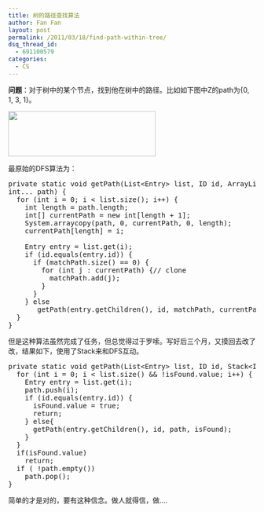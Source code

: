 ```yaml
---
title: 树的路径查找算法
author: Fan Fan
layout: post
permalink: /2011/03/18/find-path-within-tree/
dsq_thread_id:
  - 691100579
categories:
  - CS
---
```

**问题**：对于树中的某个节点，找到他在树中的路径。比如如下图中Z的path为{0, 1, 3, 1}。

[<img class="alignnone size-full wp-image-928" title="fig457_01_0" src="http://fkpwolf.net/WordPress/wp-content/uploads/2011/03/fig457_01_0.jpg" alt="" width="300" height="92" />][1]

最原始的DFS算法为：

<pre class="brush:java">private static void getPath(List&lt;Entry&gt; list, ID id, ArrayList&lt;Integer&gt; matchPath,
int... path) {
  for (int i = 0; i &lt; list.size(); i++) {
    int length = path.length;
    int[] currentPath = new int[length + 1];
    System.arraycopy(path, 0, currentPath, 0, length);
    currentPath[length] = i;

    Entry entry = list.get(i);
    if (id.equals(entry.id)) {
      if (matchPath.size() == 0) { 
        for (int j : currentPath) {// clone
          matchPath.add(j);
        }
      }
    } else
       getPath(entry.getChildren(), id, matchPath, currentPath);
  }
}
</pre>

但是这种算法虽然完成了任务，但总觉得过于罗嗦。写好后三个月，又摸回去改了改，结果如下，使用了Stack来和DFS互动。

<pre class="brush:java">private static void getPath(List&lt;Entry&gt; list, ID id, Stack&lt;Integer&gt; path, Flag isFound) {
  for (int i = 0; i &lt; list.size() && !isFound.value; i++) {
    Entry entry = list.get(i);
    path.push(i);
    if (id.equals(entry.id)) {
      isFound.value = true;
      return;
    } else{
      getPath(entry.getChildren(), id, path, isFound);
    }
  }
  if(isFound.value)
    return;
  if ( !path.empty())
    path.pop();
}</pre>

简单的才是对的，要有这种信念。做人就得信，做&#8230;.

 [1]: http://fkpwolf.net/WordPress/wp-content/uploads/2011/03/fig457_01_0.jpg